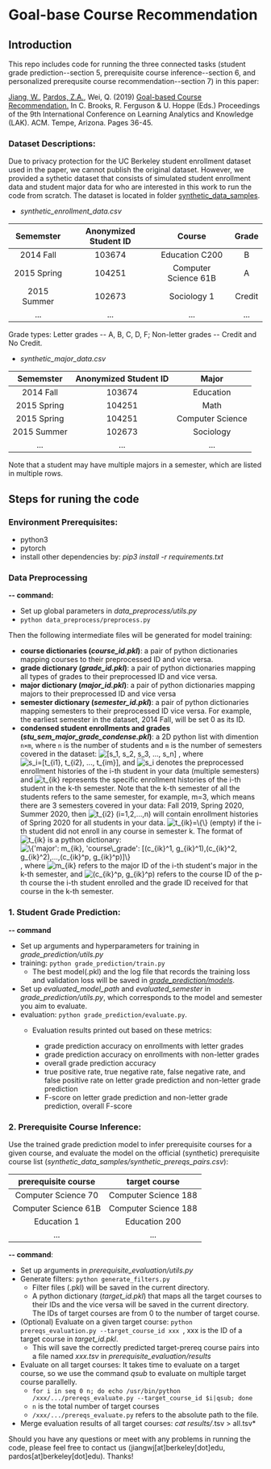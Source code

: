 # Goal-base Course Recommendation
## Introduction


This repo includes code for running the three connected tasks (student grade prediction--section 5, prerequisite course inference--section 6, and personalized prerequsite course recommendation--section 7) in this paper:

[Jiang, W.](https://www.jennywjjiang.com), [Pardos, Z.A.](https://gse.berkeley.edu/zachary-pardos), Wei, Q. (2019) [Goal-based Course Recommendation.](https://dl.acm.org/doi/10.1145/3303772.3303814) In C. Brooks, R. Ferguson & U. Hoppe (Eds.) Proceedings of the 9th International Conference on Learning Analytics and Knowledge (LAK). ACM. Tempe, Arizona. Pages 36-45.



### Dataset Descriptions:

Due to privacy protection for the UC Berkeley student enrollment dataset used in the paper, we cannot publish the original dataset. However, we provided a sythetic dataset that consists of simulated student enrollment data and student major data for who are interested in this work to run the code from scratch. The dataset is located in folder [synthetic\_data\_samples](https://github.com/CAHLR/goal-based-recommendation/tree/master/synthetic_data_samples). 

*  _synthetic\_enrollment\_data.csv_

|  Sememster  | Anonymized Student ID | Course               | Grade  |
|:-----------:|:---------------------:|:--------------------:|:------:|
|  2014 Fall  |         103674        | Education C200       |    B   |
| 2015 Spring |         104251        | Computer Science 61B |    A   |
| 2015 Summer |         102673        | Sociology 1          | Credit |
|...|...|...|...|

Grade types: Letter grades -- A, B, C, D, F; Non-letter grades -- Credit and No Credit.

* _synthetic\_major\_data.csv_

|  Sememster  | Anonymized Student ID | Major            |
|:-----------:|:---------------------:|:----------------:|
|  2014 Fall  |         103674        | Education        |
| 2015 Spring |         104251        |       Math       |
| 2015 Spring |         104251        | Computer Science |
| 2015 Summer |         102673        | Sociology        |
|...|...|...|

Note that a student may have multiple majors in a semester, which are listed in multiple rows.

## Steps for runing the code
### Environment Prerequisites:
* python3
* pytorch
* install other dependencies by: *pip3 install -r requirements.txt*

	
### Data Preprocessing

**-- command:**

* Set up global parameters in _data\_preprocess/utils.py_
* `python data_preprocess/preprocess.py`
	


Then the following intermediate files will be generated for model training:
	
* **course dictionaries (_course\_id.pkl_)**: a pair of python dictionaries mapping courses to their preprocessed ID and vice versa.
* **grade dictionary (_grade\_id.pkl_)**: a pair of python dictionaries mapping all types of grades to their preprocessed ID and vice versa. 
* **major dictionary (_major\_id.pkl_)**: a pair of python dictionaries mapping majors to their preprocessed ID and vice versa
* **semester dictionary (_semester\_id.pkl_)**: a pair of python dictionaries mapping semesters to their preprocessed ID vice versa. For example, the earliest semester in the dataset, 2014 Fall, will be set 0 as its ID. 
* **condensed student enrollments and grades (_stu\_sem\_major\_grade\_condense.pkl_)**: a 2D python list with dimention `n×m`, where `n` is the number of students and `m` is the number of semesters covered in the dataset: <img src="https://latex.codecogs.com/gif.latex?[s_1,&space;s_2,&space;s_3,&space;...,&space;s_n]" title="[s_1, s_2, s_3, ..., s_n]" />
, where <img src="https://latex.codecogs.com/gif.latex?s_i=[t_{i1},&space;t_{i2},&space;...,&space;t_{im}]" title="s_i=[t_{i1}, t_{i2}, ..., t_{im}]" />, and <img src="https://latex.codecogs.com/gif.latex?s_i" title="s_i" /> denotes the preprocessed enrollment histories of the i-th student in your data (multiple semesters) and <img src="https://latex.codecogs.com/gif.latex?t_{ik}" title="t_{ik}" /> represents the specific enrollment histories of the i-th student in the k-th semester. Note that the k-th semester of all the students refers to the same semester, for example, m=3, which means there are 3 semesters covered in your data: Fall 2019, Spring 2020, Summer 2020, then <img src="https://latex.codecogs.com/gif.latex?t_{i2}&space;(i=1,2,...,n)" title="t_{i2} (i=1,2,...,n)" /> will contain enrollment histories of Spring 2020 for all students in your data. <img src="https://latex.codecogs.com/gif.latex?t_{ik}=\{\}" title="t_{ik}=\{\}" /> (empty) if the i-th student did not enroll in any course in semester k.
The format of <img src="https://latex.codecogs.com/gif.latex?t_{ik}" title="t_{ik}" /> is a python dictionary: <img src="https://latex.codecogs.com/gif.latex?\{'major':&space;m_{ik},&space;'course\_grade':&space;[(c_{ik}^1,&space;g_{ik}^1),(c_{ik}^2,&space;g_{ik}^2),...,(c_{ik}^p,&space;g_{ik}^p)]\}" title="\{'major': m_{ik}, 'course\_grade': [(c_{ik}^1, g_{ik}^1),(c_{ik}^2, g_{ik}^2),...,(c_{ik}^p, g_{ik}^p)]\}" />, where <img src="https://latex.codecogs.com/gif.latex?m_{ik}" title="m_{ik}" /> refers to the major ID of the i-th student's major in the k-th semester, and <img src="https://latex.codecogs.com/gif.latex?(c_{ik}^p,&space;g_{ik}^p)" title="(c_{ik}^p, g_{ik}^p)" /> refers to the course ID of the p-th course the i-th student enrolled and the grade ID received for that course in the k-th semester. 
 
### 1. Student Grade Prediction:
 
**-- command**

*  Set up arguments and hyperparameters for training in _grade\_prediction/utils.py_
*  training: `python grade_prediction/train.py`
	*  The best model(.pkl) and the log file that records the training loss and validation loss will be saved in [_grade\_prediction/models_](https://github.com/CAHLR/goal-based-recommendation/tree/master/grade_prediction/models). 
*  Set up _evaluated\_model\_path_ and _evaluated\_semester_ in _grade\_prediction/utils.py_, which corresponds to the model and semester you aim to evaluate. 
*  evaluation: `python grade_prediction/evaluate.py`. 
	* Evaluation results printed out based on these metrics: 

		* grade prediction accuracy on enrollments with letter grades
		* grade prediction accuracy on enrollments with non-letter grades
		* overall grade prediction accuracy
		* true positive rate, true negative rate, false negative rate, and false positive rate on letter grade prediction and non-letter grade prediction
		* F-score on letter grade prediction and non-letter grade prediction, overall F-score

### 2. Prerequisite Course Inference:

Use the trained grade prediction model to infer prerequisite courses for a given course, and evaluate the model on the official (synthetic) prerequisite course list (*synthetic_data\_samples/synthetic\_prereqs\_pairs.csv*):

|  prerequisite course  | target course | 
|:-----------:|:---------------------:|
|   Computer Science 70 |     Computer Science 188        | 
| Computer Science 61B |   Computer Science 188              |    
| Education 1 |         Education 200     | 
|...        |...| 

**-- command**:

* Set up arguments in _prerequisite\_evaluation/utils.py_
* Generate filters: `python generate_filters.py`
	* Filter files (.pkl) will be saved in the current directory.
	* A python dictionary (*target_id.pkl*) that maps all the target courses to their IDs and the vice versa will be saved in the current directory. The IDs of target courses are from 0 to the number of target course. 
* (Optional) Evaluate on a given target course: `python prereqs_evaluation.py --target_course_id xxx
`, xxx is the ID of a target course in *target_id.pkl*.
	* 	This will save the correctly predicted target-prereq course pairs into a file named *xxx.tsv* in  _prerequisite\_evaluation/results_
* Evaluate on all target courses: It takes time to evaluate on a target course, so we use the command *qsub* to evaluate on multiple target course parallelly.
	* `for i in seq 0 n; do echo /usr/bin/python /xxx/.../prereqs_evaluate.py --target_course_id $i|qsub; done `
	* `n` is the total number of target courses
	* `/xxx/.../prereqs_evaluate.py` refers to the absolute path to the file.
* Merge evaluation results of all target courses: *cat results/*.tsv > all.tsv*



	
Should you have any questions or meet with any problems in running the code, please feel free to contact us (jiangwj[at]berkeley[dot]edu, pardos[at]berkeley[dot]edu). Thanks!




